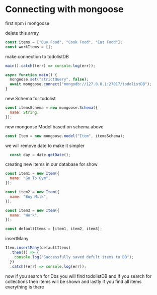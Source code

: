 # Connecting with mongoose

first npm i mongoose


delete this array
```js
const items = ["Buy Food", "Cook Food", "Eat Food"];
const workItems = [];
```

make connection to todolistDB

```js
main().catch((err) => console.log(err));

async function main() {
  mongoose.set("strictQuery", false);
  await mongoose.connect("mongodb://127.0.0.1:27017/todolistDB");
}
```

new Schema for todolist

```js
const itemsSchema = new mongoose.Schema({
  name: String,
});
```

new mongoose Model based on schema above

```js
const Item = new mongoose.model("Item", itemsSchema);

```

we will remove date to make it simpler

```js
  const day = date.getDate();
```

creating new items in our database for show

```js
const item1 = new Item({
  name: "Go To Gym",
});

const item2 = new Item({
  name: "Buy Milk",
});

const item3 = new Item({
  name: "Work",
});

const defaultItems = [item1, item2, item3];
```

insertMany

```js
Item.insertMany(defaultItems)
  .then(() => {
    console.log("Successfully saved defult items to DB");
  })
  .catch((err) => console.log(err));
```

now if you search for Dbs you will find todolistDB and if you search for collections then items will be shown and lastly if you find all items everything is there